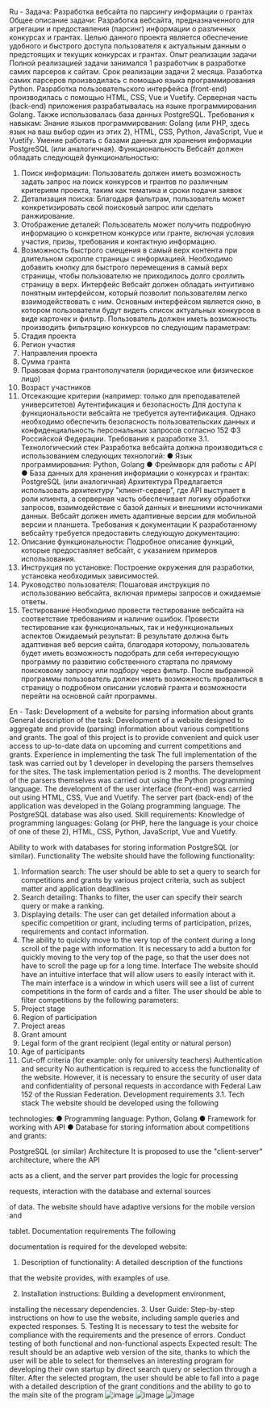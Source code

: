 Ru - Задача: Разработка вебсайта по парсингу информации о грантах
Общее описание задачи:
Разработка вебсайта, предназначенного для агрегации и предоставления 
(парсинг) информации о различных конкурсах и грантах. Целью данного 
проекта является обеспечение удобного и быстрого доступа пользователя к 
актуальным данным о предстоящих и текущих конкурсах и грантах.
Опыт реализации задачи
Полной реализацией задачи занимался 1 разработчик в разработке самих парсеров к сайтам. Срок реализации задачи 2 
месяца. Разаботка самих парсеров производилась с помощью языка 
программирования Python. Разработка пользовательского интерфейса 
(front-end) производилась с помощью HTML, CSS, Vue и Vuetify. Серверная 
часть (back-end) приложения разрабатывалась на языке программирования 
Golang. Также использовалась база данных PostgreSQL.
Требования к навыкам:
Знание языков программирования: Golang (или PHP, здесь язык на ваш 
выбор один из этих 2), HTML, CSS, Python, JavaScript, Vue и Vuetify. 
Умение работать с базами данных для хранения информации PostgreSQL 
(или аналогичная).
Функциональность
Вебсайт должен обладать следующей функциональностью:
1. Поиск информации: Пользователь должен иметь возможность задать 
запрос на поиск конкурсов и грантов по различным критериям проекта, 
таким как тематика и сроки подачи заявок
2. Детализация поиска: Благодаря фальтрам, пользователь может 
конкретизировать свой поисковый запрос или сделать ранжирование.
3. Отображение деталей: Пользователь может получить подробную 
информацию о конкретном конкурсе или гранте, включая условия участия, 
призы, требования и контактную информацию.
4. Возможность быстрого смещения в самый верх контента при длительном 
скролле страницы с информацией. Необходимо добавить кнопку для 
быстрого перемещения в самый верх страницы, чтобы пользователю не 
приходилось долго сроллить страницу в верх.
Интерфейс
Вебсайт должен обладать интуитивно понятным интерфейсом, который 
позволит пользователям легко взаимодействовать с ним. Основным 
интерфейсом является окно, в котором пользователи будут видеть список 
актуальных конкурсов в виде карточек и фильтр.
Пользователь должен иметь возможность производить фильтрацию 
конкурсов по следующим параметрам:
1. Стадия проекта
2. Регион участия
3. Направления проекта
4. Сумма гранта
5. Правовая форма грантополучателя (юридическое или физическое 
лицо)
6. Возраст участников
7. Отсекающие критерии (например: только для преподавателей 
университетов)
Аутентификация и безопасность
Для доступа к функциональности вебсайта не требуется аутентификация. 
Однако необходимо обеспечить безопасность пользовательских данных и 
конфиденциальность персональных запросов согласно 152 ФЗ Российской 
Федерации.
Требования к разработке
3.1. Технологический стек
Разработка вебсайта должна производиться с использованием следующих 
технологий:
● Язык программирования: Python, Golang
● Фреймворк для работы с API
● База данных для хранения информации о конкурсах и грантах: 
PostgreSQL (или аналогичная)
Архитектура
Предлагается использовать архитектуру "клиент-сервер", где API 
выступает в роли клиента, а серверная часть обеспечивает логику обработки 
запросов, взаимодействие с базой данных и внешними источниками 
данных.
Вебсайт должен иметь адаптивные версии для мобильной версии и 
планшета.
Требования к документации
К разработанному вебсайту требуется предоставить следующую 
документацию:
1. Описание функциональности: Подробное описание функций, 
которые предоставляет вебсайт, с указанием примеров использования.
2. Инструкция по установке: Построение окружения для разработки, 
установка необходимых зависимостей.
3. Руководство пользователя: Пошаговая инструкция по использованию 
вебсайта, включая примеры запросов и ожидаемые ответы.
5. Тестирование
Необходимо провести тестирование вебсайта на соответствие требованиям 
и наличие ошибок. Провести тестирование как функциональных, так и 
нефункциональных аспектов
Ожидаемый результат:
В результате должна быть адаптивная веб версия сайта, благодаря 
которому, пользователь будет иметь возможность подобрать для себя 
интересующую программу по развитию собственного стартапа по прямому 
поисковому запросу или подбору через фильтр. После выбранной 
программы пользователь должен иметь возможность провалиться в 
страницу о подробном описании условий гранта и возможности перейти на 
основной сайт программы.


En - Task: Development of a website for parsing information about grants
General description of the task:
Development of a website designed to aggregate and provide
(parsing) information about various competitions and grants. The goal of this
project is to provide convenient and quick user access to
up-to-date data on upcoming and current competitions and grants.
Experience in implementing the task
The full implementation of the task was carried out by 1 developer in developing the parsers themselves for the sites. The task implementation period is 2
months. The development of the parsers themselves was carried out using the Python programming language. The development of the user interface
(front-end) was carried out using HTML, CSS, Vue and Vuetify. The server
part (back-end) of the application was developed in the Golang programming language. The PostgreSQL database was also used. Skill requirements:
Knowledge of programming languages: Golang (or PHP, here the language is your choice of one of these 2), HTML, CSS, Python, JavaScript, Vue and Vuetify.

Ability to work with databases for storing information PostgreSQL
(or similar).
Functionality
The website should have the following functionality:
1. Information search: The user should be able to set a
query to search for competitions and grants by various project criteria,
such as subject matter and application deadlines
2. Search detailing: Thanks to filter, the user can
specify their search query or make a ranking.
3. Displaying details: The user can get detailed
information about a specific competition or grant, including terms of participation,
prizes, requirements and contact information.
4. The ability to quickly move to the very top of the content during a long
scroll of the page with information. It is necessary to add a button for
quickly moving to the very top of the page, so that the user does not have to
scroll the page up for a long time.
Interface
The website should have an intuitive interface that will allow users to easily interact with it. The main
interface is a window in which users will see a list of
current competitions in the form of cards and a filter.
The user should be able to filter
competitions by the following parameters:
1. Project stage
2. Region of participation
3. Project areas
4. Grant amount
5. Legal form of the grant recipient (legal entity or
natural person)
6. Age of participants
7. Cut-off criteria (for example: only for
university teachers)
Authentication and security
No authentication is required to access the functionality of the website.
However, it is necessary to ensure the security of user data and
confidentiality of personal requests in accordance with Federal Law 152 of the Russian
Federation.
Development requirements
3.1. Tech stack
The website should be developed using the following

technologies:
● Programming language: Python, Golang
● Framework for working with API
● Database for storing information about competitions and grants:

PostgreSQL (or similar)
Architecture
It is proposed to use the "client-server" architecture, where the API

acts as a client, and the server part provides the logic for processing

requests, interaction with the database and external sources

of data.
The website should have adaptive versions for the mobile version and

tablet.
Documentation requirements
The following

documentation is required for the developed website:

1. Description of functionality: A detailed description of the functions

that the website provides, with examples of use.

2. Installation instructions: Building a development environment,

installing the necessary dependencies.
3. User Guide: Step-by-step instructions on how to use the
website, including sample queries and expected responses.
5. Testing
It is necessary to test the website for compliance with the requirements
and the presence of errors. Conduct testing of both functional and
non-functional aspects
Expected result:
The result should be an adaptive web version of the site, thanks to
which the user will be able to select for themselves
an interesting program for developing their own startup by direct
search query or selection through a filter. After the selected
program, the user should be able to fall into
a page with a detailed description of the grant conditions and the ability to go to
the main site of the program
![image](https://github.com/user-attachments/assets/5a0529a0-e96f-4937-8824-7ae737723a61)
![image](https://github.com/user-attachments/assets/a7768fca-5b82-41e1-86ad-fc99bb263f05)
![image](https://github.com/user-attachments/assets/33d15182-74d2-463e-844c-2768ed5b9397)
